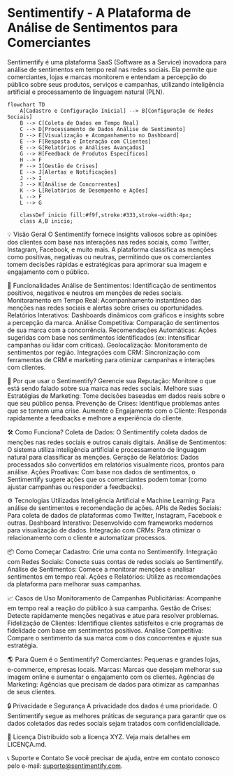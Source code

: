 # Sentimentify - A Plataforma de Análise de Sentimentos para Comerciantes

Sentimentify é uma plataforma SaaS (Software as a Service) inovadora para análise de sentimentos em tempo real nas redes sociais. Ela permite que comerciantes, lojas e marcas monitorem e entendam a percepção do público sobre seus produtos, serviços e campanhas, utilizando inteligência artificial e processamento de linguagem natural (PLN).

```mermaid
flowchart TD
    A[Cadastro e Configuração Inicial] --> B[Configuração de Redes Sociais]
    B --> C[Coleta de Dados em Tempo Real]
    C --> D[Processamento de Dados Análise de Sentimento]
    D --> E[Visualização e Acompanhamento no Dashboard]
    E --> F[Resposta e Interação com Clientes]
    E --> G[Relatórios e Análises Avançadas]
    G --> H[Feedback de Produtos Específicos]
    H --> F
    F --> I[Gestão de Crises]
    E --> J[Alertas e Notificações]
    J --> I
    J --> K[Análise de Concorrentes]
    K --> L[Relatórios de Desempenho e Ações]
    L --> F
    L --> G

    classDef inicio fill:#f9f,stroke:#333,stroke-width:4px;
    class A,B inicio;
```

💡 Visão Geral
O Sentimentify fornece insights valiosos sobre as opiniões dos clientes com base nas interações nas redes sociais, como Twitter, Instagram, Facebook, e muito mais. A plataforma classifica as menções como positivas, negativas ou neutras, permitindo que os comerciantes tomem decisões rápidas e estratégicas para aprimorar sua imagem e engajamento com o público.

🚀 Funcionalidades
Análise de Sentimentos: Identificação de sentimentos positivos, negativos e neutros em menções de redes sociais.
Monitoramento em Tempo Real: Acompanhamento instantâneo das menções nas redes sociais e alertas sobre crises ou oportunidades.
Relatórios Interativos: Dashboards dinâmicos com gráficos e insights sobre a percepção da marca.
Análise Competitiva: Comparação de sentimentos de sua marca com a concorrência.
Recomendações Automáticas: Ações sugeridas com base nos sentimentos identificados (ex: intensificar campanhas ou lidar com críticas).
Geolocalização: Monitoramento de sentimentos por região.
Integrações com CRM: Sincronização com ferramentas de CRM e marketing para otimizar campanhas e interações com clientes.

🎯 Por que usar o Sentimentify?
Gerencie sua Reputação: Monitore o que está sendo falado sobre sua marca nas redes sociais.
Melhore suas Estratégias de Marketing: Tome decisões baseadas em dados reais sobre o que seu público pensa.
Prevenção de Crises: Identifique problemas antes que se tornem uma crise.
Aumente o Engajamento com o Cliente: Responda rapidamente a feedbacks e melhore a experiência do cliente.

🛠 Como Funciona?
Coleta de Dados: O Sentimentify coleta dados de menções nas redes sociais e outros canais digitais.
Análise de Sentimentos: O sistema utiliza inteligência artificial e processamento de linguagem natural para classificar as menções.
Geração de Relatórios: Dados processados são convertidos em relatórios visualmente ricos, prontos para análise.
Ações Proativas: Com base nos dados de sentimentos, o Sentimentify sugere ações que os comerciantes podem tomar (como ajustar campanhas ou responder a feedbacks).

⚙️ Tecnologias Utilizadas
Inteligência Artificial e Machine Learning: Para análise de sentimentos e recomendação de ações.
APIs de Redes Sociais: Para coleta de dados de plataformas como Twitter, Instagram, Facebook e outras.
Dashboard Interativo: Desenvolvido com frameworks modernos para visualização de dados.
Integração com CRMs: Para otimizar o relacionamento com o cliente e automatizar processos.

📦 Como Começar
Cadastro: Crie uma conta no Sentimentify.
Integração com Redes Sociais: Conecte suas contas de redes sociais ao Sentimentify.
Análise de Sentimentos: Comece a monitorar menções e analisar sentimentos em tempo real.
Ações e Relatórios: Utilize as recomendações da plataforma para melhorar suas campanhas.

📈 Casos de Uso
Monitoramento de Campanhas Publicitárias: Acompanhe em tempo real a reação do público à sua campanha.
Gestão de Crises: Detecte rapidamente menções negativas e atue para resolver problemas.
Fidelização de Clientes: Identifique clientes satisfeitos e crie programas de fidelidade com base em sentimentos positivos.
Análise Competitiva: Compare o sentimento da sua marca com o dos concorrentes e ajuste sua estratégia.

🌎 Para Quem é o Sentimentify?
Comerciantes: Pequenas e grandes lojas, e-commerce, empresas locais.
Marcas: Marcas que desejam melhorar sua imagem online e aumentar o engajamento com os clientes.
Agências de Marketing: Agências que precisam de dados para otimizar as campanhas de seus clientes.

🔒 Privacidade e Segurança
A privacidade dos dados é uma prioridade. O Sentimentify segue as melhores práticas de segurança para garantir que os dados coletados das redes sociais sejam tratados com confidencialidade.

📝 Licença
Distribuído sob a licença XYZ. Veja mais detalhes em LICENÇA.md.

📞 Suporte e Contato
Se você precisar de ajuda, entre em contato conosco pelo e-mail: suporte@sentimentify.com.


